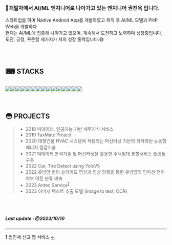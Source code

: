 <br><br>

### 👋개발자에서 AI/ML 엔지니어로 나아가고 있는 엔지니어 권진욱 입니다.<br>
스타트업을 하며 Naitive Android App를 개발하였고 취직 후 AI/ML 모델과 PHP Web을 개발하다<br>
현재는 AI/ML에 집중해 나아가고 있으며, 계속해서 도전하고 노력하며 성장중입니다.<br>
도전, 긍정, 꾸준함 세가지가 저의 성장 동력입니다.😄

<br><br>

## ⌨ STACKS
<br>
<div style="display:flex; flex-direction:row;">
  <img src="https://img.shields.io/badge/Python-3776AB?style=flat&logo=Python&logoColor=white">
  <img src="https://img.shields.io/badge/Tensorflow-F78000?style=flat&amp;logo=Tensorflow&amp;logoColor=white">
  <img src="https://img.shields.io/badge/Pytorch-E74A2B?style=flat&amp;logo=Pytorch&amp;logoColor=white">
  <img src="https://img.shields.io/badge/OpenCV-00A400?style=flat&amp;logo=OpenCV&amp;logoColor=white">
  <img src="https://img.shields.io/badge/Pandas-120751?style=flat&amp;logo=Pandas&amp;logoColor=white">
  <br>
  <img src="https://img.shields.io/badge/HTML5-E96228?style=flat&logo=HTML5&logoColor=white">
  <img src="https://img.shields.io/badge/PHP-7377AD?style=flat&amp;logo=PHP&amp;logoColor=white">
  <img src="https://img.shields.io/badge/CSS3-0077C3?style=flat&logo=CSS3&logoColor=white">
  <img src="https://img.shields.io/badge/Javascript-F7DF1E?style=flat&logo=Javascript&logoColor=black">
  <br>
  <img src="https://img.shields.io/badge/JAVA-orange?style=flat&logo=JAVA&logoColor=white">
  <img src="https://img.shields.io/badge/AndroidStudio-3BD481?style=flat&logo=AndroidStudio&logoColor=white">
  <br>
  <img src="https://img.shields.io/badge/Centos7-AD679B?style=flat&logo=Centos&logoColor=white">
  <img src="https://img.shields.io/badge/Ubuntu-E95420?style=flat&logo=Ubuntu&logoColor=white">
  <br>
  <img src="https://img.shields.io/badge/SQL-61380B?style=flat&logo=sql&logoColor=white">
  <img src="https://img.shields.io/badge/Mysql-4479A1?style=flat&logo=Mysql&logoColor=white">
</div>
<br><br>

## 😳 PROJECTS
> * 2018 빅데이터, 인공지능 기반 세무지식 서비스
> * 2019 TaxMate Project
> * 2020 대형건물 HVAC 시스템에 적용되는 머신러닝 기반의 최적화된 능동형 에너지 절감기술
> * 2021 빅데이터 분석기술 및 머신러닝을 활용한 주택임대 통합서비스 플랫폼 구축
> * 2022 Car, Tire Detect using YoloV5
> * 2022 유방암 병리 슬라이드 영상과 임상 항목을 통한 유방암의 임파선 전이 여부 이진 분류 예측
> * 2023 Antec Service<sup id="p1">[1](#ps1)</sup>
> * 2023 이미지 텍스트 추출 모델 (Image to text, OCR)

<br><br>

##### Last update : @2023/10/10


---

<b id="ps1">1</b> 법인세 신고 웹 서비스 [←](#p1)


<!--
**JacobKwon/JacobKwon** is a ✨ _special_ ✨ repository because its `README.md` (this file) appears on your GitHub profile.

Here are some ideas to get you started:

- 🔭 I’m currently working on ...
- 🌱 I’m currently learning ...
- 👯 I’m looking to collaborate on ...
- 🤔 I’m looking for help with ...
- 💬 Ask me about ...
- 📫 How to reach me: ...
- 😄 Pronouns: ...
- ⚡ Fun fact: ...

``` Python3
print("Hello world!");
```
-->
